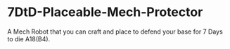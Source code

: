 # 7DtD-Placeable-Mech-Protector
A Mech Robot that you can craft and place to defend your base for 7 Days to die A18(B4). 
